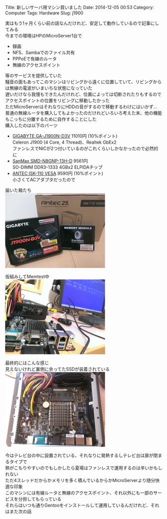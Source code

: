 Title: 新しいサーバ用マシン買いました
Date: 2014-12-05 00:53
Category: Computer
Tags: Hardware
Slug: j1900

実はもう1ヶ月くらい前の話なんだけれど、安定して動作しているので記事にしてみる  
今までの環境はHPのMicroServer1台で

* 録画
* NFS、Sambaでのファイル共有
* PPPoEで有線のルータ
* 無線のアクセスポイント

等のサービスを提供していた  
騒音の面もあってこのマシンはリビングから遠くに位置していて、リビングからは無線の電波がいまいちな状態になっていた  
遅いだけなら我慢もできたんだけれど、位置によっては切断されたりもするのでアクセスポイントの位置をリビングに移動したかった  
ただMicroServerはそれなりにHDDの音がするので移動するわけにはいかず…  
普通の無線ルータを購入してもよかったのだけれどいろいろ考えた末、他の機能もこっちに分離するために自作することにした  
購入したのは以下のパーツ

* [GIGABYTE GA-J1900N-D3V](http://www.gigabyte.jp/products/product-page.aspx?pid=4918#ov) 11010円 (10%ポイント)  
Celeron J1900 (4 Core, 4 Thread)、Realtek GbEx2  
ファンレスでNICが2つ付いているのがこれくらいしかなかったので必然的に
* [SanMax SMD-N8GNP-13H-D](http://www.amazon.co.jp/dp/B00AA7SRDA) 9561円  
SO-DIMM DDR3-1333 4GBx2 ELPIDAチップ
* [ANTEC ISK-110 VESA](http://www.links.co.jp/item/isk-110-vesa/) 9590円 (10%ポイント)  
小さくてACアダプタだったので

届いた箱たち  
[![box](/static/images/2014/12/IMAG1204_s.jpg)](/static/images/2014/12/IMAG1204.jpg)

仮組みしてMemtest中  
[![memtest](/static/images/2014/12/IMAG1205_s.jpg)](/static/images/2014/12/IMAG1205.jpg)

最終的にはこんな感じ  
見えないけれど裏側に余ってたSSDが装着されている  
[![assembled](/static/images/2014/12/IMAG1211_s.jpg)](/static/images/2014/12/IMAG1211.jpg)

今はテレビ台の中に設置されている、それなりに発熱するしテレビ台は扉が閉まるタイプで  
熱がこもりやすいのでもしかしたら夏場はファンレスで運用するのは辛いかもしれない  
ただ4スレッドだからかメモリを多く積んでいるからかMicroServerより随分快適な印象  
このマシンには有線ルータと無線のアクセスポイント、それ以外にも一部のサービスを分担してもらっている  
それらはいつも通りGentooをインストールして運用しているんだけれど、それはまた次の話
